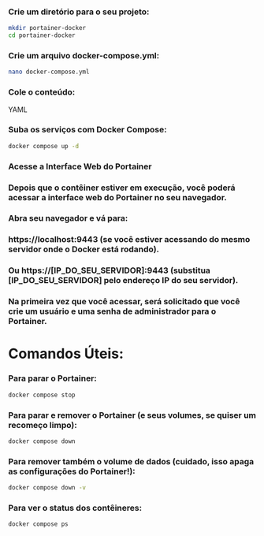 ﻿### Crie um diretório para o seu projeto:
````Bash
mkdir portainer-docker
cd portainer-docker
````
### Crie um arquivo docker-compose.yml:
````Bash
nano docker-compose.yml
````
### Cole o conteúdo:
YAML

### Suba os serviços com Docker Compose:
````Bash
docker compose up -d
````
### Acesse a Interface Web do Portainer
### Depois que o contêiner estiver em execução, você poderá acessar a interface web do Portainer no seu navegador.
### Abra seu navegador e vá para:
### https://localhost:9443 (se você estiver acessando do mesmo servidor onde o Docker está rodando).
### Ou https://[IP_DO_SEU_SERVIDOR]:9443 (substitua [IP_DO_SEU_SERVIDOR] pelo endereço IP do seu servidor).
### Na primeira vez que você acessar, será solicitado que você crie um usuário e uma senha de administrador para o Portainer.

# Comandos Úteis:
### Para parar o Portainer:
````Bash
docker compose stop
````
### Para parar e remover o Portainer (e seus volumes, se quiser um recomeço limpo):
````Bash
docker compose down
````
### Para remover também o volume de dados (cuidado, isso apaga as configurações do Portainer!):
````Bash
docker compose down -v
````
### Para ver o status dos contêineres:
````Bash
docker compose ps

````
